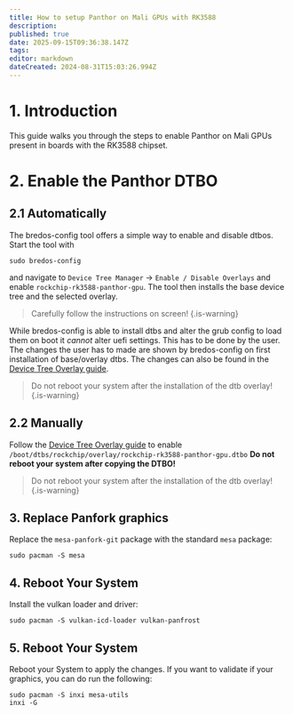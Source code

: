 ```yaml
---
title: How to setup Panthor on Mali GPUs with RK3588
description:
published: true
date: 2025-09-15T09:36:38.147Z
tags:
editor: markdown
dateCreated: 2024-08-31T15:03:26.994Z
---
```


# 1. Introduction

This guide walks you through the steps to enable Panthor on Mali GPUs present in boards with the RK3588 chipset.

# 2. Enable the Panthor DTBO

## 2.1 Automatically

The bredos-config tool offers a simple way to enable and disable dtbos. Start the tool with

```
sudo bredos-config
```

and navigate to `Device Tree Manager` -> `Enable / Disable Overlays` and enable `rockchip-rk3588-panthor-gpu`. The tool then installs the base device tree and the selected overlay.

> Carefully follow the instructions on screen!
> {.is-warning}

While bredos-config is able to install dtbs and alter the grub config to load them on boot it _cannot_ alter uefi settings. This has to be done by the user. The changes the user has to made are shown by bredos-config on first installation of base/overlay dtbs. The changes can also be found in the [Device Tree Overlay guide](/how-to/how-to-enable-dtbos).

> Do not reboot your system after the installation of the dtb overlay!
> {.is-warning}

## 2.2 Manually

Follow the [Device Tree Overlay guide](/how-to/how-to-enable-dtbos) to enable
`/boot/dtbs/rockchip/overlay/rockchip-rk3588-panthor-gpu.dtbo`
**Do not reboot your system after copying the DTBO!**

> Do not reboot your system after the installation of the dtb overlay!
> {.is-warning}

## 3. Replace Panfork graphics

Replace the `mesa-panfork-git` package with the standard `mesa` package:

```
sudo pacman -S mesa
```

## 4. Reboot Your System

Install the vulkan loader and driver:

```
sudo pacman -S vulkan-icd-loader vulkan-panfrost
```

## 5. Reboot Your System

Reboot your System to apply the changes. If you want to validate if your graphics, you can do run the following:

```
sudo pacman -S inxi mesa-utils
inxi -G
```